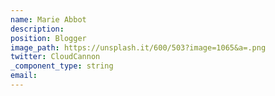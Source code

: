 ```yaml
---
name: Marie Abbot
description:
position: Blogger
image_path: https://unsplash.it/600/503?image=1065&a=.png
twitter: CloudCannon
_component_type: string
email:
---
```


